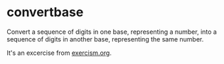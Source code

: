 # convertbase
Convert a sequence of digits in one base, representing a number, into a sequence of digits in another base, representing the same number.

It's an excercise from [exercism.org](https://exercism.org/profiles/sashasubbotina/solutions?order=newest_first).